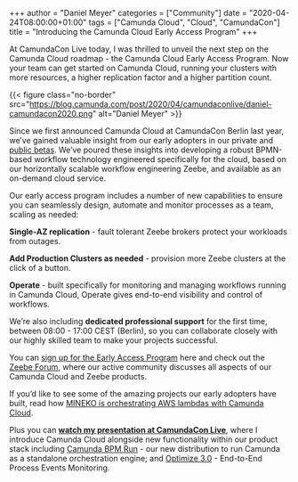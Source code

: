 +++
author = "Daniel Meyer"
categories = ["Community"]
date = "2020-04-24T08:00:00+01:00"
tags = ["Camunda Cloud", "Cloud", "CamundaCon"]
title = "Introducing the Camunda Cloud Early Access Program"
+++

At CamundaCon Live today, I was thrilled to unveil the next step on the Camunda Cloud roadmap - the Camunda Cloud Early Access Program. Now your team can get started on Camunda Cloud, running your clusters with more resources, a higher replication factor and a higher partition count.

<!--more-->

{{< figure class="no-border" src="https://blog.camunda.com/post/2020/04/camundaconlive/daniel-camundacon2020.png" alt="Daniel Meyer" >}}

Since we first announced Camunda Cloud at CamundaCon Berlin last year, we’ve gained valuable insight from our early adopters in our private and [public betas](https://blog.camunda.com/post/2020/01/announcing-camunda-cloud-public-beta/). We’ve poured these insights into developing a robust BPMN-based workflow technology engineered specifically for the cloud, based on our horizontally scalable workflow engineering Zeebe, and available as an on-demand cloud service.

Our early access program includes a number of new capabilities to ensure you can seamlessly design, automate and monitor processes as a team, scaling as needed:

__Single-AZ replication__ - fault tolerant Zeebe brokers protect your workloads from outages.

__Add Production Clusters as needed__ - provision more Zeebe clusters at the click of a button.

__Operate__ - built specifically for monitoring and managing workflows running in Camunda Cloud, Operate gives end-to-end visibility and control of workflows.

We’re also including __dedicated professional support__ for the first time, between 08:00 - 17:00 CEST (Berlin), so you can collaborate closely with our highly skilled team to make your projects successful.

You can [sign up for the Early Access Program](https://camunda.com/products/cloud/) here and check out the [Zeebe Forum](https://forum.zeebe.io/), where our active community discusses all aspects of our Camunda Cloud and Zeebe products.

If you’d like to see some of the amazing projects our early adopters have built, read how [MINEKO is orchestrating AWS lambdas with Camunda Cloud](https://blog.camunda.com/post/2020/03/orchestrating-lambdas-using-camunda-cloud/).

Plus you can **[watch my presentation at CamundaCon Live](https://gateway.on24.com/wcc/eh/2260438/lp/2295029/microservices-orchestration-and-integration-using-workflow-automation-camunda-camunda-cloud-finally-process-automation-as-a-service-camunda)**, where I introduce Camunda Cloud alongside new functionality within our product stack including [Camunda BPM Run](https://blog.camunda.com/post/2020/03/introducing-camunda-bpm-run/) - our new distribution to run Camunda as a standalone orchestration engine; and [Optimize 3.0](https://blog.camunda.com/categories/camunda-optimize/) - End-to-End Process Events Monitoring.

